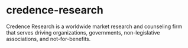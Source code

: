 # credence-research
Credence Research is a worldwide market research and counseling firm that serves driving organizations, governments, non-legislative associations, and not-for-benefits. 
